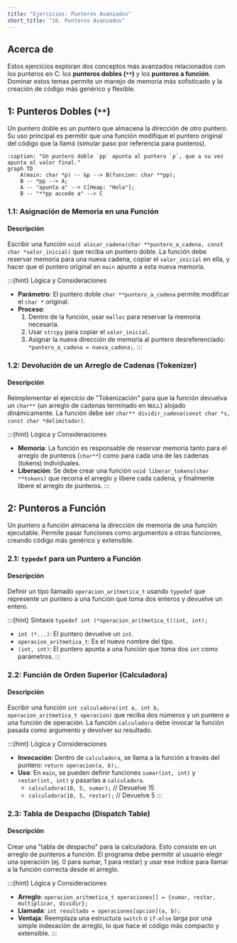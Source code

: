 ```yaml
---
title: "Ejercicios: Punteros Avanzados"
short_title: "16. Punteros Avanzados"
---
```


## Acerca de

Estos ejercicios exploran dos conceptos más avanzados relacionados con los punteros en C: los **punteros dobles (`**`)** y los **punteros a función**. Dominar estos temas permite un manejo de memoria más sofisticado y la creación de código más genérico y flexible.

## 1: Punteros Dobles (`**`)

Un puntero doble es un puntero que almacena la dirección de otro puntero. Su uso principal es permitir que una función modifique el puntero original del código que la llamó (simular paso por referencia para punteros).

```{mermaid}
:caption: "Un puntero doble `pp` apunta al puntero `p`, que a su vez apunta al valor final."
graph TD
    A(main: char *p) -- &p --> B(funcion: char **pp);
    B -- *pp --> A;
    A -- "apunta a" --> C[Heap: "Hola"];
    B -- "**pp accede a" --> C
```

### 1.1: Asignación de Memoria en una Función

#### Descripción
Escribir una función `void alocar_cadena(char **puntero_a_cadena, const char *valor_inicial)` que reciba un puntero doble. La función debe reservar memoria para una nueva cadena, copiar el `valor_inicial` en ella, y hacer que el puntero original en `main` apunte a esta nueva memoria.

:::{hint} Lógica y Consideraciones
- **Parámetro**: El puntero doble `char **puntero_a_cadena` permite modificar el `char *` original.
- **Proceso**:
  1. Dentro de la función, usar `malloc` para reservar la memoria necesaria.
  2. Usar `strcpy` para copiar el `valor_inicial`.
  3. Asignar la nueva dirección de memoria al puntero desreferenciado: `*puntero_a_cadena = nueva_cadena;`.
:::

### 1.2: Devolución de un Arreglo de Cadenas (Tokenizer)

#### Descripción
Reimplementar el ejercicio de "Tokenización" para que la función devuelva un `char**` (un arreglo de cadenas terminado en `NULL`) alojado dinámicamente. La función debe ser `char** dividir_cadena(const char *s, const char *delimitador)`. 

:::{hint} Lógica y Consideraciones
- **Memoria**: La función es responsable de reservar memoria tanto para el arreglo de punteros (`char**`) como para cada una de las cadenas (tokens) individuales.
- **Liberación**: Se debe crear una función `void liberar_tokens(char **tokens)` que recorra el arreglo y libere cada cadena, y finalmente libere el arreglo de punteros.
:::

## 2: Punteros a Función

Un puntero a función almacena la dirección de memoria de una función ejecutable. Permite pasar funciones como argumentos a otras funciones, creando código más genérico y extensible.

### 2.1: `typedef` para un Puntero a Función

#### Descripción
Definir un tipo llamado `operacion_aritmetica_t` usando `typedef` que represente un puntero a una función que toma dos enteros y devuelve un entero.

:::{hint} Sintaxis
`typedef int (*operacion_aritmetica_t)(int, int);`
- `int (*...)`: El puntero devuelve un `int`.
- `operacion_aritmetica_t`: Es el nuevo nombre del tipo.
- `(int, int)`: El puntero apunta a una función que toma dos `int` como parámetros.
:::

### 2.2: Función de Orden Superior (Calculadora)

#### Descripción
Escribir una función `int calculadora(int a, int b, operacion_aritmetica_t operacion)` que reciba dos números y un puntero a una función de operación. La función `calculadora` debe invocar la función pasada como argumento y devolver su resultado.

:::{hint} Lógica y Consideraciones
- **Invocación**: Dentro de `calculadora`, se llama a la función a través del puntero: `return operacion(a, b);`.
- **Uso**: En `main`, se pueden definir funciones `sumar(int, int)` y `restar(int, int)` y pasarlas a `calculadora`.
  - `calculadora(10, 5, sumar);` // Devuelve 15
  - `calculadora(10, 5, restar);` // Devuelve 5
:::

### 2.3: Tabla de Despacho (Dispatch Table)

#### Descripción
Crear una "tabla de despacho" para la calculadora. Esto consiste en un arreglo de punteros a función. El programa debe permitir al usuario elegir una operación (ej. 0 para sumar, 1 para restar) y usar ese índice para llamar a la función correcta desde el arreglo.

:::{hint} Lógica y Consideraciones
- **Arreglo**: `operacion_aritmetica_t operaciones[] = {sumar, restar, multiplicar, dividir};`
- **Llamada**: `int resultado = operaciones[opcion](a, b);`
- **Ventaja**: Reemplaza una estructura `switch` o `if-else` larga por una simple indexación de arreglo, lo que hace el código más compacto y extensible.
:::